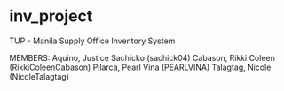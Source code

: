 # inv_project
TUP - Manila Supply Office Inventory System

MEMBERS:
Aquino, Justice Sachicko (sachick04)
Cabason, Rikki Coleen (RikkiColeenCabason)
Pilarca, Pearl Vina (PEARLVINA)
Talagtag, Nicole (NicoleTalagtag)
